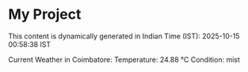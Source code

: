 # My Project

This content is dynamically generated in Indian Time (IST): 2025-10-15 00:58:38 IST


Current Weather in Coimbatore:
Temperature: 24.88 °C
Condition: mist

